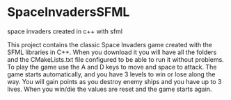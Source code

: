 # SpaceInvadersSFML
space invaders created in c++ with sfml

This project contains the classic Space Invaders game created with the SFML libraries in C++.
When you download it you will have all the folders and the CMakeLists.txt file configured to be able to run it without problems.
To play the game use the A and D keys to move and space to attack.
The game starts automatically, and you have 3 levels to win or lose along the way.
You will gain points as you destroy enemy ships and you have up to 3 lives.
When you win/die the values are reset and the game starts again.
